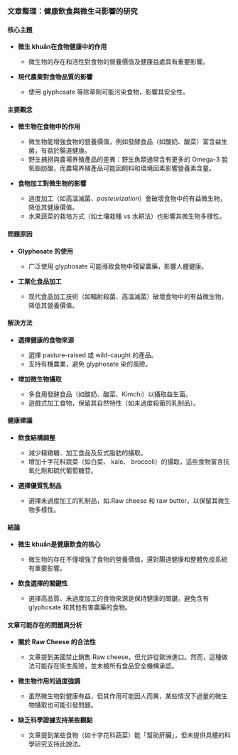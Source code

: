 ### 文章整理：健康飲食與微生귝影響的研究

#### 核心主題
- **微生 khuẩn在食物健康中的作用**  
  - 微生物的存在和活性對食物的營養價值及健康益處具有重要影響。
  
- **現代農業對食物品質的影響**  
  - 使用 glyphosate 等除草劑可能污染食物，影響其安全性。

#### 主要觀念
- **微生物在食物中的作用**  
  - 微生物能增強食物的營養價值，例如發酵食品（如酸奶、酸菜）富含益生菌，有益於腸道健康。
  - 野生捕撈與農場养殖產品的差異：野生魚類通常含有更多的 Omega-3 脫氧脂肪酸，而農場养殖產品可能因飼料和環境因素影響營養素含量。

- **食物加工對微生物的影響**  
  - 過度加工（如高溫滅菌、_pasteurization_）會破壞食物中的有益微生物，降低其健康價值。
  - 水果蔬菜的栽培方式（如土壤栽種 vs 水耕法）也影響其微生物多樣性。

#### 問題原因
- **Glyphosate 的使用**  
  - 广泛使用 glyphosate 可能導致食物中殘留農藥，影響人體健康。
  
- **工業化食品加工**  
  - 现代食品加工技術（如輻射殺菌、高溫滅菌）破壞食物中的有益微生物，降低其營養價值。

#### 解決方法
- **選擇健康的食物來源**  
  - 選擇 pasture-raised 或 wild-caught 的產品。
  - 支持有機農業，避免 glyphosate 染的風險。

- **增加微生物攝取**  
  - 多食用發酵食品（如酸奶、酸菜、Kimchi）以攝取益生菌。
  - 遊戲式加工食物，保留其自然特性（如未過度殺菌的乳制品）。

#### 健康建議
- **飲食結構調整**  
  - 減少精緻糖、加工食品及反式脂肪的攝取。
  - 增加十字花科蔬菜（如白菜、 kale、 broccoli）的攝取，這些食物富含抗氧化劑和硫代葡萄糖苷。

- **選擇優質乳制品**  
  - 選擇未過度加工的乳制品，如.Raw cheese 和 raw butter，以保留其微生物多樣性。

#### 結論
- **微生 khuẩn是健康飲食的核心**  
  - 微生物的存在不僅增強了食物的營養價值，還對腸道健康和整體免疫系統有重要影響。
  
- **飲食選擇的關鍵性**  
  - 選擇高品質、未過度加工的食物來源是保持健康的關鍵。避免含有 glyphosate 和其他有害農藥的食物。

#### 文章可能存在的問題與分析
- **關於 Raw Cheese 的合法性**  
  - 文章提到美國禁止銷售.Raw cheese，但允許從歐洲進口。然而，這種做法可能存在衛生風險，並未被所有食品安全機構承認。
  
- **微生物作用的過度強調**  
  - 虽然微生物對健康有益，但其作用可能因人而異，某些情況下過量的微生物攝取也可能引發問題。

- **缺乏科學證據支持某些觀點**  
  - 文章提到某些食物（如十字花科蔬菜）能「幫助肝臟」，但未提供具體的科學研究支持此說法。